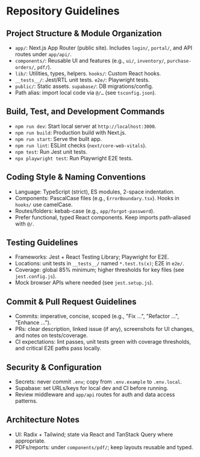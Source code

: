 # Repository Guidelines

## Project Structure & Module Organization
- `app/`: Next.js App Router (public site). Includes `login/`, `portal/`, and API routes under `app/api/`.
- `components/`: Reusable UI and features (e.g., `ui/`, `inventory/`, `purchase-orders/`, `pdf/`).
- `lib/`: Utilities, types, helpers. `hooks/`: Custom React hooks.
- `__tests__/`: Jest/RTL unit tests. `e2e/`: Playwright tests.
- `public/`: Static assets. `supabase/`: DB migrations/config.
- Path alias: import local code via `@/…` (see `tsconfig.json`).

## Build, Test, and Development Commands
- `npm run dev`: Start local server at `http://localhost:3000`.
- `npm run build`: Production build with Next.js.
- `npm run start`: Serve the built app.
- `npm run lint`: ESLint checks (`next/core-web-vitals`).
- `npm test`: Run Jest unit tests.
- `npx playwright test`: Run Playwright E2E tests.

## Coding Style & Naming Conventions
- Language: TypeScript (strict), ES modules, 2-space indentation.
- Components: PascalCase files (e.g., `ErrorBoundary.tsx`). Hooks in `hooks/` use camelCase.
- Routes/folders: kebab-case (e.g., `app/forgot-password`).
- Prefer functional, typed React components. Keep imports path-aliased with `@/`.

## Testing Guidelines
- Frameworks: Jest + React Testing Library; Playwright for E2E.
- Locations: unit tests in `__tests__/` named `*.test.ts(x)`; E2E in `e2e/`.
- Coverage: global 85% minimum; higher thresholds for key files (see `jest.config.js`).
- Mock browser APIs where needed (see `jest.setup.js`).

## Commit & Pull Request Guidelines
- Commits: imperative, concise, scoped (e.g., "Fix …", "Refactor …", "Enhance …").
- PRs: clear description, linked issue (if any), screenshots for UI changes, and notes on tests/coverage.
- CI expectations: lint passes, unit tests green with coverage thresholds, and critical E2E paths pass locally.

## Security & Configuration
- Secrets: never commit `.env`; copy from `.env.example` to `.env.local`.
- Supabase: set URLs/keys for local dev and CI before running.
- Review middleware and `app/api` routes for auth and data access patterns.

## Architecture Notes
- UI: Radix + Tailwind; state via React and TanStack Query where appropriate.
- PDFs/reports: under `components/pdf/`; keep layouts reusable and typed.

